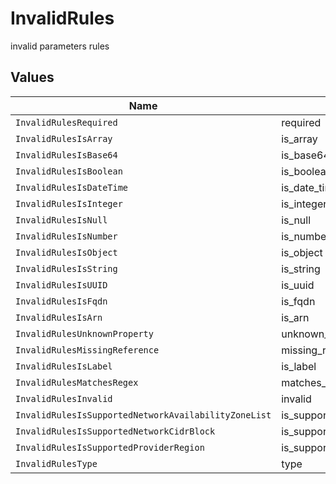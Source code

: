 # InvalidRules

invalid parameters rules


## Values

| Name                                                 | Value                                                |
| ---------------------------------------------------- | ---------------------------------------------------- |
| `InvalidRulesRequired`                               | required                                             |
| `InvalidRulesIsArray`                                | is_array                                             |
| `InvalidRulesIsBase64`                               | is_base64                                            |
| `InvalidRulesIsBoolean`                              | is_boolean                                           |
| `InvalidRulesIsDateTime`                             | is_date_time                                         |
| `InvalidRulesIsInteger`                              | is_integer                                           |
| `InvalidRulesIsNull`                                 | is_null                                              |
| `InvalidRulesIsNumber`                               | is_number                                            |
| `InvalidRulesIsObject`                               | is_object                                            |
| `InvalidRulesIsString`                               | is_string                                            |
| `InvalidRulesIsUUID`                                 | is_uuid                                              |
| `InvalidRulesIsFqdn`                                 | is_fqdn                                              |
| `InvalidRulesIsArn`                                  | is_arn                                               |
| `InvalidRulesUnknownProperty`                        | unknown_property                                     |
| `InvalidRulesMissingReference`                       | missing_reference                                    |
| `InvalidRulesIsLabel`                                | is_label                                             |
| `InvalidRulesMatchesRegex`                           | matches_regex                                        |
| `InvalidRulesInvalid`                                | invalid                                              |
| `InvalidRulesIsSupportedNetworkAvailabilityZoneList` | is_supported_network_availability_zone_list          |
| `InvalidRulesIsSupportedNetworkCidrBlock`            | is_supported_network_cidr_block                      |
| `InvalidRulesIsSupportedProviderRegion`              | is_supported_provider_region                         |
| `InvalidRulesType`                                   | type                                                 |